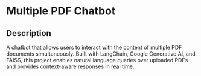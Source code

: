 <h1>Multiple PDF Chatbot</h1>


<h2>Description</h2>
A chatbot that allows users to interact with the content of multiple PDF documents simultaneously. Built with LangChain, Google Generative AI, and FAISS, this project enables natural language queries over uploaded PDFs and provides context-aware responses in real time.
